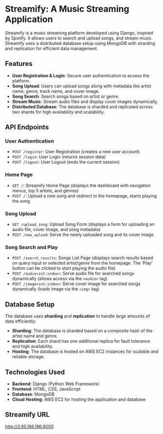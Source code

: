 # Streamify: A Music Streaming Application

Streamify is a music streaming platform developed using Django, inspired by Spotify. It allows users to search and upload songs, and stream music. Streamify uses a distributed database setup using MongoDB with sharding and replication for efficient data management.

## Features
- **User Registration & Login**: Secure user authentication to access the platform.
- **Song Upload**: Users can upload songs along with metadata like artist name, genre, track name, and cover image.
- **Song Search**: Search songs based on artist or genre.
- **Stream Music**: Stream audio files and display cover images dynamically.
- **Distributed Database**: The database is sharded and replicated across two shards for high availability and scalability.

## API Endpoints

### User Authentication
- `POST /register`: User Registration (creates a new user account)
- `POST /login`: User Login (returns session data)
- `POST /logout`: User Logout (ends the current session)

### Home Page
- `GET /`: Streamify Home Page (displays the dashboard with navigation menus, top 5 artists, and genres)
- `POST /`: Upload a new song and redirect to the homepage, starts playing the song

### Song Upload
- `GET /upload_song`: Upload Song Form (displays a form for uploading an audio file, cover image, and song metadata)
- `POST /new_upload`: Serve the newly uploaded song and its cover image

### Song Search and Play
- `POST /search_results`: Songs List Page (displays search results based on query input or selected artist/genre from the homepage. The ‘Play’ button can be clicked to start playing the audio file)
- `POST /audio<int:index>`: Serve audio file for searched songs dynamically (allows access via the `<audio>` tag)
- `POST /image<int:index>`: Serve cover image for searched songs dynamically (loads image via the `<img>` tag)

## Database Setup

The database uses **sharding** and **replication** to handle large amounts of data efficiently:
- **Sharding**: The database is sharded based on a composite hash of the artist name and genre.
- **Replication**: Each shard has one additional replica for fault tolerance and high availability.
- **Hosting**: The database is hosted on AWS EC2 instances for scalable and reliable storage.

## Technologies Used
- **Backend**: Django (Python Web Framework)
- **Frontend**: HTML, CSS, JavaScript
- **Database**: MongoDB
- **Cloud Hosting**: AWS EC2 for hosting the application and database

## Streamify URL

http://3.95.186.196:8000